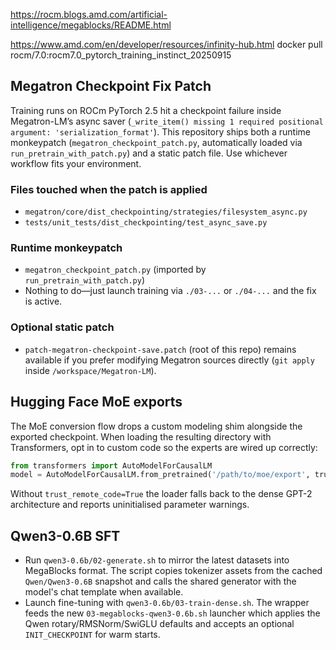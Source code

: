 https://rocm.blogs.amd.com/artificial-intelligence/megablocks/README.html

https://www.amd.com/en/developer/resources/infinity-hub.html
docker pull rocm/7.0:rocm7.0_pytorch_training_instinct_20250915

## Megatron Checkpoint Fix Patch

Training runs on ROCm PyTorch 2.5 hit a checkpoint failure inside Megatron-LM’s async saver (`_write_item() missing 1 required positional argument: 'serialization_format'`). This repository ships both a runtime monkeypatch (`megatron_checkpoint_patch.py`, automatically loaded via `run_pretrain_with_patch.py`) and a static patch file. Use whichever workflow fits your environment.

### Files touched when the patch is applied
- `megatron/core/dist_checkpointing/strategies/filesystem_async.py`
- `tests/unit_tests/dist_checkpointing/test_async_save.py`

### Runtime monkeypatch
- `megatron_checkpoint_patch.py` (imported by `run_pretrain_with_patch.py`)
- Nothing to do—just launch training via `./03-...` or `./04-...` and the fix is active.

### Optional static patch
- `patch-megatron-checkpoint-save.patch` (root of this repo) remains available if you prefer modifying Megatron sources directly (`git apply` inside `/workspace/Megatron-LM`).

## Hugging Face MoE exports

The MoE conversion flow drops a custom modeling shim alongside the exported checkpoint. When loading the resulting directory with Transformers, opt in to custom code so the experts are wired up correctly:

```python
from transformers import AutoModelForCausalLM
model = AutoModelForCausalLM.from_pretrained('/path/to/moe/export', trust_remote_code=True)
```

Without `trust_remote_code=True` the loader falls back to the dense GPT-2 architecture and reports uninitialised parameter warnings.


## Qwen3-0.6B SFT

- Run `qwen3-0.6b/02-generate.sh` to mirror the latest datasets into MegaBlocks format. The script copies tokenizer assets from the cached `Qwen/Qwen3-0.6B` snapshot and calls the shared generator with the model's chat template when available.
- Launch fine-tuning with `qwen3-0.6b/03-train-dense.sh`. The wrapper feeds the new `03-megablocks-qwen3-0.6b.sh` launcher which applies the Qwen rotary/RMSNorm/SwiGLU defaults and accepts an optional `INIT_CHECKPOINT` for warm starts.


